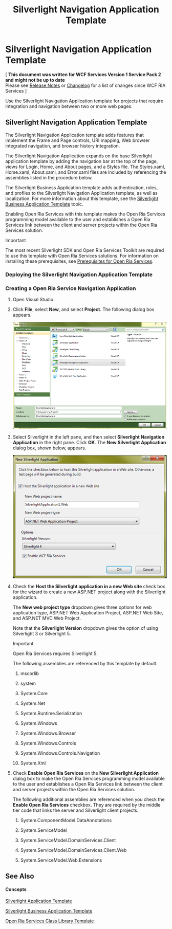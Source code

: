 ﻿---
title: Silverlight Navigation Application Template
TOCTitle: Silverlight Navigation Application Template
ms:assetid: 49a70018-48c6-4918-a6a6-775ea814248d
ms:mtpsurl: https://msdn.microsoft.com/en-us/library/Hh180767(v=VS.91)
ms:contentKeyID: 35437167
ms.date: 08/19/2013
mtps_version: v=VS.91
---

# Silverlight Navigation Application Template

\[ **This document was written for WCF Services Version 1 Service Pack 2 and might not be up to date** <br />
Please see [Release Notes](https://github.com/OpenRIAServices/OpenRiaServices/releases) or [Changelog](https://github.com/OpenRIAServices/OpenRiaServices/blob/main/Changelog.md) for a list of changes since WCF RIA Services \]

Use the Silverlight Navigation Application template for projects that require integration and navigation between two or more web pages.

## Silverlight Navigation Application Template

The Silverlight Navigation Application template adds features that implement the Frame and Page controls, URI mapping, Web browser integrated navigation, and browser history integration.

The Silverlight Navigation Application expands on the base Silverlight application template by adding the navigation bar at the top of the page, views for Login, Home, and About pages, and a Styles file. The Styles.xaml, Home.xaml, About.xaml, and Error.xaml files are included by referencing the assemblies listed in the procedure below.

The Silverlight Business Application template adds authentication, roles, and profiles to the Silverlight Navigation Application template, as well as localization. For more information about this template, see the [Silverlight Business Application Template](hh180769.md) topic.

Enabling Open Ria Services with this template makes the Open Ria Services programming model available to the user and establishes a Open Ria Services link between the client and server projects within the Open Ria Services solution.


> [!IMPORTANT]
> The most recent Silverlight SDK and Open Ria Services Toolkit are required to use this template with Open Ria Services solutions. For information on installing these prerequisites, see <A href="gg512106(v=vs.91).md">Prerequisites for Open Ria Services</A>.


### Deploying the Silverlight Navigation Application Template

### Creating a Open Ria Service Navigation Application

1.  Open Visual Studio.

2.  Click **File**, select **New**, and select **Project**. The following dialog box appears.
    
    ![New Silverlight Navigation Application Dialog](.gitbook/assets/Hh180767.new_sl_nav_app.png "New Silverlight Navigation Application Dialog")

3.  Select Silverlight in the left pane, and then select **Silverlight Navigation Application** in the right pane. Click **OK**. The **New Silverlight Application** dialog box, shown below, appears.
    
    ![New Silverlight Navigation Application Wizard](.gitbook/assets/Hh180770.new_sl_app_ui.png "New Silverlight Navigation Application Wizard")

4.  Check the **Host the Silverlight application in a new Web site** check box for the wizard to create a new ASP.NET project along with the Silverlight application.
    
    The **New web project type** dropdown gives three options for web application type, ASP.NET Web Application Project, ASP.NET Web Site, and ASP.NET MVC Web Project.
    
    Note that the **Silverlight Version** dropdown gives the option of using Silverlight 3 or Silverlight 5.
    

    > [!IMPORTANT]
    > Open Ria Services requires Silverlight 5.

    
    The following assemblies are referenced by this template by default.
    
    1.  mscorlib
    
    2.  system
    
    3.  System.Core
    
    4.  System.Net
    
    5.  System.Runtime.Serialization
    
    6.  System.Windows
    
    7.  System.Windows.Browser
    
    8.  System.Windows.Controls
    
    9.  System.Windows.Controls.Navigation
    
    10. System.Xml

5.  Check **Enable Open Ria Services** on the **New Silverlight Application** dialog box to make the Open Ria Services programming model available to the user and establishes a Open Ria Services link between the client and server projects within the Open Ria Services solution.
    
    The following additional assemblies are referenced when you check the **Enable Open Ria Services** checkbox. They are required by the middle tier code that links the server and Silverlight client projects.
    
    1.  System.ComponentModel.DataAnnotations
    
    2.  System.ServiceModel
    
    3.  System.ServiceModel.DomainServices.Client
    
    4.  System.ServiceModel.DomainServices.Client.Web
    
    5.  System.ServiceModel.Web.Extensions

## See Also

#### Concepts

[Silverlight Application Template](hh180770.md)

[Silverlight Business Application Template](hh180769.md)

[Open Ria Services Class Library Template](hh180768.md)

